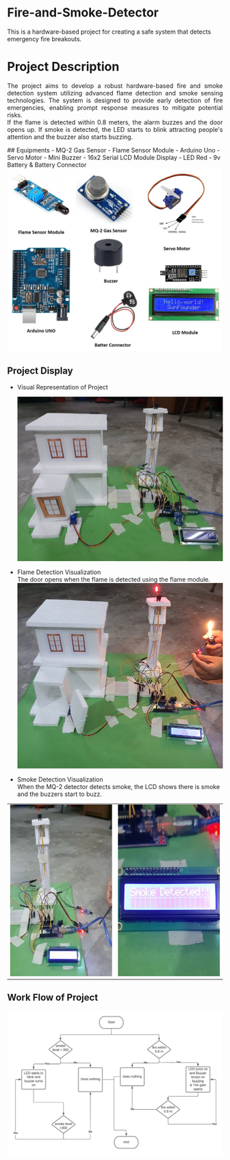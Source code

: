# Fire-and-Smoke-Detector
This is a hardware-based project for creating a safe system that detects emergency fire breakouts. 
# Project Description
<p style="text-align: justify;">
The project aims to develop a robust hardware-based fire and smoke detection system utilizing advanced flame detection and smoke sensing technologies. The system is designed to provide early detection of fire emergencies, enabling prompt response measures to mitigate potential risks. <br>
If the flame is detected within 0.8 meters, the alarm buzzes and the door opens up. If smoke is detected, the LED starts to blink attracting people's attention and the buzzer also starts buzzing.
</p>
## Equipments
- MQ-2 Gas Sensor
- Flame Sensor Module
- Arduino Uno
- Servo Motor
- Mini Buzzer
- 16x2 Serial LCD Module Display
- LED Red
- 9v Battery & Battery Connector
<img src = "https://github.com/Lira1999/Fire-and-Smoke-Detector/blob/main/Images%20and%20Videos/equipment.jpg"/>

## Project Display
- Visual Representation of Project

  <img src = "https://github.com/Lira1999/Fire-and-Smoke-Detector/blob/main/Images%20and%20Videos/Initial%20State1.jpg"/>
- Flame Detection Visualization <br>
The door opens when the flame is detected using the flame module.
  <img src = "https://github.com/Lira1999/Fire-and-Smoke-Detector/blob/main/Images%20and%20Videos/Flame%20detection1.jpg"/>
- Smoke Detection Visualization <br>
When the MQ-2 detector detects smoke, the LCD shows there is smoke and the buzzers start to buzz.
<table>
  <tr>
    <td colspan="2" align = "center">
      <img src = "https://github.com/Lira1999/Fire-and-Smoke-Detector/blob/main/Images%20and%20Videos/Smoke.png" height = "400px" width = "400px"/>
      </td>
    <td colspan="2" align = "center">
      <img src = "https://github.com/Lira1999/Fire-and-Smoke-Detector/blob/main/Images%20and%20Videos/smoke_LCD.png" height = "400px" width = "400px"/>
    </td>
  </tr>
</table>

## Work Flow of Project
<img src = "https://github.com/Lira1999/Fire-and-Smoke-Detector/blob/main/Images%20and%20Videos/flow%20chart.jpg"/>
